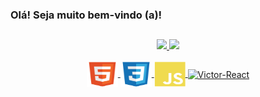### Olá! Seja muito bem-vindo (a)!
##

<div align="center">
  <a href="https://github.com/Victor-Olimpio">
  <img height="165em" src="https://github-readme-stats.vercel.app/api?username=Victor-Olimpio&show_icons=true&theme=radical&include_all_commits=true&count_private=true"/>
  <img height="165em" src="https://github-readme-stats.vercel.app/api/top-langs/?username=Victor-Olimpio&layout=compact&langs_count=7&theme=radical"/>
</div>
  <div align="center" style="display: inline_block"><br>
  <img align="center" alt="Victor-HTML" height="40" width="50" src="https://raw.githubusercontent.com/devicons/devicon/master/icons/html5/html5-original.svg">
  <img align="center" alt="Victor-CSS" height="40" width="50" src="https://raw.githubusercontent.com/devicons/devicon/master/icons/css3/css3-original.svg">
  <img align="center" alt="Victor-JS" height="40" width="50" src="https://raw.githubusercontent.com/devicons/devicon/master/icons/javascript/javascript-plain.svg">
  <img align="center" alt="Victor-React" height="40" width="50" src="https://cdn.jsdelivr.net/gh/devicons/devicon/icons/react/react-original.svg" />
</div>
